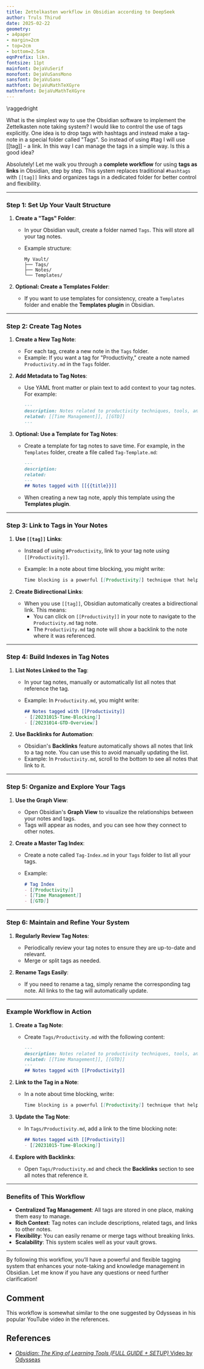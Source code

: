 ```yaml
---
title: Zettelkasten workflow in Obsidian according to DeepSeek
author: Truls Thirud
date: 2025-02-22
geometry: 
- a4paper
- margin=2cm
- top=2cm
- bottom=2.5cm
eqnPrefix: likn.
fontsize: 11pt
mainfont: DejaVuSerif
monofont: DejaVuSansMono
sansfont: DejaVuSans
mathfont: DejaVuMathTeXGyre
mathrmfont: DejaVuMathTeXGyre
---
```

\raggedright

What is the simplest way to use the Obsidian software to implement the Zettelkasten note taking system? I would like to control the use of tags explicitly. One idea is to drop tags with hashtags and instead make a tag-note in a special folder called "Tags". So instead of using #tag I will use [[tag]] - a link. In this way I can manage the tags in a simple way. Is this a good idea?

Absolutely! Let me walk you through a **complete workflow** for using **tags as links** in Obsidian, step by step. This system replaces traditional `#hashtags` with `[[tag]]` links and organizes tags in a dedicated folder for better control and flexibility.

---

### **Step 1: Set Up Your Vault Structure**

1. **Create a "Tags" Folder**:
   - In your Obsidian vault, create a folder named `Tags`. This will store all your tag notes.
   - Example structure:

     ```
     My Vault/
     ├── Tags/
     ├── Notes/
     └── Templates/
     ```

2. **Optional: Create a Templates Folder**:
   - If you want to use templates for consistency, create a `Templates` folder and enable the **Templates plugin** in Obsidian.

---

### **Step 2: Create Tag Notes**

1. **Create a New Tag Note**:
   - For each tag, create a new note in the `Tags` folder.
   - Example: If you want a tag for "Productivity," create a note named `Productivity.md` in the `Tags` folder.

2. **Add Metadata to Tag Notes**:
   - Use YAML front matter or plain text to add context to your tag notes. For example:

     ```markdown
     ---
     description: Notes related to productivity techniques, tools, and strategies.
     related: [[Time Management]], [[GTD]]
     ---
     ```

3. **Optional: Use a Template for Tag Notes**:
   - Create a template for tag notes to save time. For example, in the `Templates` folder, create a file called `Tag-Template.md`:

     ```markdown
     ---
     description: 
     related: 
     ---
     ## Notes tagged with [[{{title}}]]

     ```
   - When creating a new tag note, apply this template using the **Templates plugin**.

---

### **Step 3: Link to Tags in Your Notes**

1. **Use `[[tag]]` Links**:
   - Instead of using `#Productivity`, link to your tag note using `[[Productivity]]`.
   - Example: In a note about time blocking, you might write:

     ```markdown
     Time blocking is a powerful [[Productivity]] technique that helps you manage your schedule effectively.
     ```

2. **Create Bidirectional Links**:
   - When you use `[[tag]]`, Obsidian automatically creates a bidirectional link. This means:
     - You can click on `[[Productivity]]` in your note to navigate to the `Productivity.md` tag note.
     - The `Productivity.md` tag note will show a backlink to the note where it was referenced.

---

### **Step 4: Build Indexes in Tag Notes**

1. **List Notes Linked to the Tag**:
   - In your tag notes, manually or automatically list all notes that reference the tag.
   - Example: In `Productivity.md`, you might write:

     ```markdown
     ## Notes tagged with [[Productivity]]
     - [[20231015-Time-Blocking]]
     - [[20231014-GTD-Overview]]
     ```

2. **Use Backlinks for Automation**:
   - Obsidian's **Backlinks** feature automatically shows all notes that link to a tag note. You can use this to avoid manually updating the list.
   - Example: In `Productivity.md`, scroll to the bottom to see all notes that link to it.

---

### **Step 5: Organize and Explore Your Tags**

1. **Use the Graph View**:
   - Open Obsidian's **Graph View** to visualize the relationships between your notes and tags.
   - Tags will appear as nodes, and you can see how they connect to other notes.

2. **Create a Master Tag Index**:
   - Create a note called `Tag-Index.md` in your `Tags` folder to list all your tags.
   - Example:

     ```markdown
     # Tag Index
     - [[Productivity]]
     - [[Time Management]]
     - [[GTD]]
     ```

---

### **Step 6: Maintain and Refine Your System**

1. **Regularly Review Tag Notes**:
   - Periodically review your tag notes to ensure they are up-to-date and relevant.
   - Merge or split tags as needed.

2. **Rename Tags Easily**:
   - If you need to rename a tag, simply rename the corresponding tag note. All links to the tag will automatically update.

---

### **Example Workflow in Action**

1. **Create a Tag Note**:
   - Create `Tags/Productivity.md` with the following content:

     ```markdown
     ---
     description: Notes related to productivity techniques, tools, and strategies.
     related: [[Time Management]], [[GTD]]
     ---
     ## Notes tagged with [[Productivity]]
     ```

2. **Link to the Tag in a Note**:
   - In a note about time blocking, write:

     ```markdown
     Time blocking is a powerful [[Productivity]] technique that helps you manage your schedule effectively.
     ```

3. **Update the Tag Note**:
   - In `Tags/Productivity.md`, add a link to the time blocking note:

     ```markdown
     ## Notes tagged with [[Productivity]]
     - [[20231015-Time-Blocking]]
     ```

4. **Explore with Backlinks**:
   - Open `Tags/Productivity.md` and check the **Backlinks** section to see all notes that reference it.

---

### **Benefits of This Workflow**
- **Centralized Tag Management**: All tags are stored in one place, making them easy to manage.
- **Rich Context**: Tag notes can include descriptions, related tags, and links to other notes.
- **Flexibility**: You can easily rename or merge tags without breaking links.
- **Scalability**: This system scales well as your vault grows.

---

By following this workflow, you’ll have a powerful and flexible tagging system that enhances your note-taking and knowledge management in Obsidian. Let me know if you have any questions or need further clarification!

## Comment

This workflow is somewhat similar to the one suggested by Odysseas in his popular YouTube video in the references.

## References
- [*Obsidian: The King of Learning Tools (FULL GUIDE + SETUP)* Video by Odysseas](https://www.youtube.com/watch?v=hSTy_BInQs8)